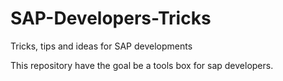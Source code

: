 # SAP-Developers-Tricks
Tricks, tips and ideas for SAP developments


This repository have the goal be a tools box for sap developers.
